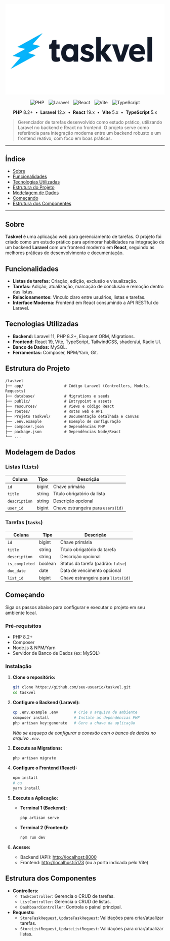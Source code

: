 <p align="center">
  <img src="public/banner/taskvel_banner.jpg" alt="Taskvel Banner" width="600" />
</p>

<p align="center">
  <img src="https://cdn.jsdelivr.net/gh/devicons/devicon/icons/php/php-original.svg" height="40" alt="PHP" style="margin-right: 10px;" />
  <img src="https://cdn.jsdelivr.net/gh/devicons/devicon/icons/laravel/laravel-original.svg" height="40" alt="Laravel" style="margin-right: 10px;" />
  <img src="https://cdn.jsdelivr.net/gh/devicons/devicon/icons/react/react-original.svg" height="40" alt="React" style="margin-right: 10px;" />
  <img src="https://cdn.jsdelivr.net/gh/devicons/devicon/icons/vite/vite-original.svg" height="40" alt="Vite" style="margin-right: 10px;" />
  <img src="https://cdn.jsdelivr.net/gh/devicons/devicon/icons/typescript/typescript-original.svg" height="40" alt="TypeScript" />
</p>

<p align="center">
  <b>PHP</b> 8.2+ &nbsp;•&nbsp;
  <b>Laravel</b> 12.x &nbsp;•&nbsp;
  <b>React</b> 19.x &nbsp;•&nbsp;
  <b>Vite</b> 5.x &nbsp;•&nbsp;
  <b>TypeScript</b> 5.x
</p>

> Gerenciador de tarefas desenvolvido como estudo prático, utilizando Laravel no backend e React no frontend. O projeto serve como referência para integração moderna entre um backend robusto e um frontend reativo, com foco em boas práticas.

---

## Índice

- [Sobre](#-sobre)
- [Funcionalidades](#-funcionalidades)
- [Tecnologias Utilizadas](#-tecnologias-utilizadas)
- [Estrutura do Projeto](#-estrutura-do-projeto)
- [Modelagem de Dados](#-modelagem-de-dados)
- [Começando](#-começando)
- [Estrutura dos Componentes](#-estrutura-dos-componentes)

---

## Sobre

**Taskvel** é uma aplicação web para gerenciamento de tarefas. O projeto foi criado como um estudo prático para aprimorar habilidades na integração de um backend **Laravel** com um frontend moderno em **React**, seguindo as melhores práticas de desenvolvimento e documentação.

## Funcionalidades

- **Listas de tarefas:** Criação, edição, exclusão e visualização.
- **Tarefas:** Adição, atualização, marcação de conclusão e remoção dentro das listas.
- **Relacionamentos:** Vínculo claro entre usuários, listas e tarefas.
- **Interface Moderna:** Frontend em React consumindo a API RESTful do Laravel.

## Tecnologias Utilizadas

- **Backend:** Laravel 11, PHP 8.2+, Eloquent ORM, Migrations.
- **Frontend:** React 19, Vite, TypeScript, TailwindCSS, shadcn/ui, Radix UI.
- **Banco de Dados:** MySQL.
- **Ferramentas:** Composer, NPM/Yarn, Git.

## Estrutura do Projeto

```
/taskvel
├── app/                  # Código Laravel (Controllers, Models, Requests)
├── database/             # Migrations e seeds
├── public/               # Entrypoint e assets
├── resources/            # Views e código React
├── routes/               # Rotas web e API
├── Projeto Taskvel/      # Documentação detalhada e canvas
├── .env.example          # Exemplo de configuração
├── composer.json         # Dependências PHP
├── package.json          # Dependências Node/React
└── ...
```

## Modelagem de Dados

### Listas (`lists`)

| Coluna      | Tipo     | Descrição                             |
|-------------|----------|---------------------------------------|
| `id`        | bigint   | Chave primária                        |
| `title`     | string   | Título obrigatório da lista           |
| `description`| string   | Descrição opcional                    |
| `user_id`   | bigint   | Chave estrangeira para `users(id)`    |

### Tarefas (`tasks`)

| Coluna         | Tipo     | Descrição                               |
|----------------|----------|-----------------------------------------|
| `id`           | bigint   | Chave primária                          |
| `title`        | string   | Título obrigatório da tarefa            |
| `description`  | string   | Descrição opcional                      |
| `is_completed` | boolean  | Status da tarefa (padrão: `false`)      |
| `due_date`     | date     | Data de vencimento opcional             |
| `list_id`      | bigint   | Chave estrangeira para `lists(id)`      |

## Começando

Siga os passos abaixo para configurar e executar o projeto em seu ambiente local.

### Pré-requisitos

- PHP 8.2+
- Composer
- Node.js & NPM/Yarn
- Servidor de Banco de Dados (ex: MySQL)

### Instalação

1. **Clone o repositório:**
   ```sh
   git clone https://github.com/seu-usuario/taskvel.git
   cd taskvel
   ```

2. **Configure o Backend (Laravel):**
   ```sh
   cp .env.example .env       # Crie o arquivo de ambiente
   composer install           # Instale as dependências PHP
   php artisan key:generate   # Gere a chave da aplicação
   ```
   *Não se esqueça de configurar a conexão com o banco de dados no arquivo `.env`.* 

3. **Execute as Migrations:**
   ```sh
   php artisan migrate
   ```

4. **Configure o Frontend (React):**
   ```sh
   npm install
   # ou
   yarn install
   ```

5. **Execute a Aplicação:**
   - **Terminal 1 (Backend):**
     ```sh
     php artisan serve
     ```
   - **Terminal 2 (Frontend):**
     ```sh
     npm run dev
     ```

6. **Acesse:**
   - Backend (API): [http://localhost:8000](http://localhost:8000)
   - Frontend: [http://localhost:5173](http://localhost:5173) (ou a porta indicada pelo Vite)

## Estrutura dos Componentes

- **Controllers:**
  - `TaskController`: Gerencia o CRUD de tarefas.
  - `ListController`: Gerencia o CRUD de listas.
  - `DashboardController`: Controla o painel principal.
- **Requests:**
  - `StoreTaskRequest`, `UpdateTaskRequest`: Validações para criar/atualizar tarefas.
  - `StoreListRequest`, `UpdateListRequest`: Validações para criar/atualizar listas.